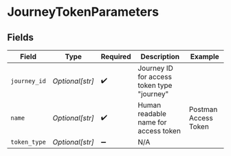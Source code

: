 # JourneyTokenParameters


## Fields

| Field                                      | Type                                       | Required                                   | Description                                | Example                                    |
| ------------------------------------------ | ------------------------------------------ | ------------------------------------------ | ------------------------------------------ | ------------------------------------------ |
| `journey_id`                               | *Optional[str]*                            | :heavy_check_mark:                         | Journey ID for access token type "journey" |                                            |
| `name`                                     | *Optional[str]*                            | :heavy_check_mark:                         | Human readable name for access token       | Postman Access Token                       |
| `token_type`                               | *Optional[str]*                            | :heavy_minus_sign:                         | N/A                                        |                                            |